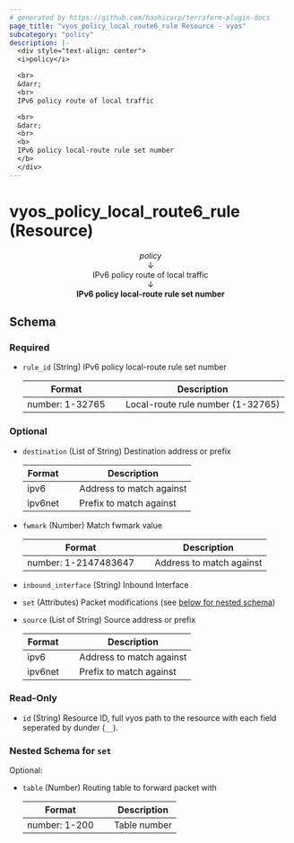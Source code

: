 ```yaml
---
# generated by https://github.com/hashicorp/terraform-plugin-docs
page_title: "vyos_policy_local_route6_rule Resource - vyos"
subcategory: "policy"
description: |-
  <div style="text-align: center">
  <i>policy</i>

  <br>
  &darr;
  <br>
  IPv6 policy route of local traffic

  <br>
  &darr;
  <br>
  <b>
  IPv6 policy local-route rule set number
  </b>
  </div>
---
```


# vyos_policy_local_route6_rule (Resource)

<div style="text-align: center">
<i>policy</i>

<br>
&darr;
<br>
IPv6 policy route of local traffic

<br>
&darr;
<br>
<b>
IPv6 policy local-route rule set number
</b>
</div>



<!-- schema generated by tfplugindocs -->
## Schema

### Required

- `rule_id` (String) IPv6 policy local-route rule set number

    |  Format &emsp; | Description  |
    |----------|---------------|
    |  number: 1-32765  &emsp; |  Local-route rule number (1-32765)  |

### Optional

- `destination` (List of String) Destination address or prefix

    |  Format &emsp; | Description  |
    |----------|---------------|
    |  ipv6  &emsp; |  Address to match against  |
    |  ipv6net  &emsp; |  Prefix to match against  |
- `fwmark` (Number) Match fwmark value

    |  Format &emsp; | Description  |
    |----------|---------------|
    |  number: 1-2147483647  &emsp; |  Address to match against  |
- `inbound_interface` (String) Inbound Interface
- `set` (Attributes) Packet modifications (see [below for nested schema](#nestedatt--set))
- `source` (List of String) Source address or prefix

    |  Format &emsp; | Description  |
    |----------|---------------|
    |  ipv6  &emsp; |  Address to match against  |
    |  ipv6net  &emsp; |  Prefix to match against  |

### Read-Only

- `id` (String) Resource ID, full vyos path to the resource with each field seperated by dunder (`__`).

<a id="nestedatt--set"></a>
### Nested Schema for `set`

Optional:

- `table` (Number) Routing table to forward packet with

    |  Format &emsp; | Description  |
    |----------|---------------|
    |  number: 1-200  &emsp; |  Table number  |
